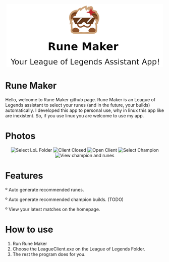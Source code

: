 <p align="center">
  <img src="https://raw.githubusercontent.com/duduisonfire/rune-maker/master/repo-logo.png" alt="Logo" height=200>
</p>

# Rune Maker
Hello, welcome to Rune Maker github page. Rune Maker is an League of Legends assistant
to select your runes (and in the future, your builds) automatically. I developed this app
to personal use, why in linux this app like are inexistent. So, if you use linux you are
welcome to use my app.

# Photos
<p align="center">
  <img src="https://imageupload.io/ib/5X5ryppsrl9dqhy_1698138530.png" alt="Select LoL Folder" width=400>
  <img src="https://imageupload.io/ib/CEYz9Jx04IkwUNJ_1698138530.png" alt="Client Closed" width=400>
  <img src="https://user-images.githubusercontent.com/37435869/279544064-36e7903a-6fe7-41b7-ac21-1a730c84218a.png" alt="Open Client" width=400>
  <img src="https://imageupload.io/ib/btEGtxINxZZMdXH_1698138529.png" alt="Select Champion" width=400>
  <img src="https://imageupload.io/ib/QHwoLjjqssMix2A_1698138530.png" alt="View champion and runes" width=400>
</p>

# Features
º Auto generate recommended runes.

º Auto generate recommended champion builds. (TODO)

º View your latest matches on the homepage.

# How to use
1. Run Rune Maker
2. Choose the LeagueClient.exe on the League of Legends Folder.
3. The rest the program does for you.
